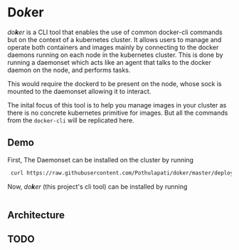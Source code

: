 # Do*k*er

*do**k**er* is a CLI tool that enables the use of common docker-cli commands but on the context of a kubernetes cluster. It allows users to manage and operate both containers and images mainly by connecting to the docker daemons running on each node in the kubernetes cluster. This is done by running a daemonset which acts like an agent that talks to the docker daemon on the node, and performs tasks.

This would require the dockerd to be present on the node, whose sock is mounted to the daemonset allowing it to interact.

The inital focus of this tool is to help you manage images in your cluster as there is no concrete kubernetes primitive for images. But all the commands from the `docker-cli` will be replicated here.

## Demo

First, The Daemonset can be installed on the cluster by running

```bash
 curl https://raw.githubusercontent.com/Pothulapati/doker/master/deploy/manifests.yaml | kubectl apply -f -
```

Now, *do**k**er* (this project's cli tool) can be installed by running

```bash

```


## Architecture



## TODO

